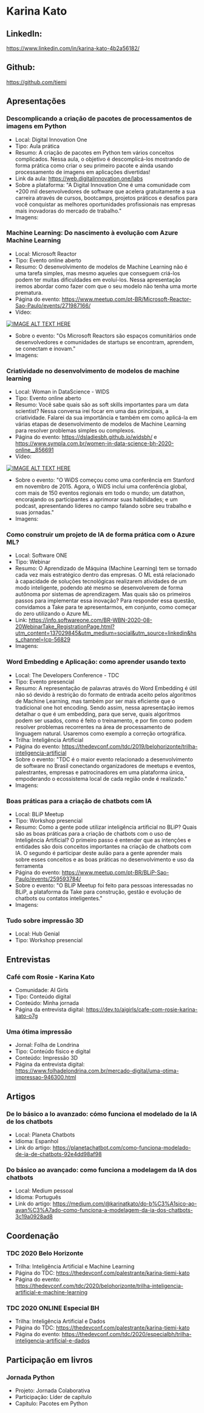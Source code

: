 # Karina Kato

## LinkedIn:
https://www.linkedin.com/in/karina-kato-4b2a56182/

## Github:
https://github.com/tiemi

## Apresentações

### Descomplicando a criação de pacotes de processamentos de imagens em Python
- Local: Digital Innovation One
- Tipo: Aula prática
- Resumo: A criação de pacotes em Python tem vários conceitos complicados. Nessa aula, o objetivo é descomplicá-los mostrando de forma prática como criar o seu primeiro pacote e ainda usando processamento de imagens em aplicações divertidas!
- Link da aula: https://web.digitalinnovation.one/labs
- Sobre a plataforma:
"A Digital Innovation One é uma comunidade com +200 mil desenvolvedores de software que acelera gratuitamente a sua carreira através de cursos, bootcamps, projetos práticos e desafios para você conquistar as melhores oportunidades profissionais nas empresas mais inovadoras do mercado de trabalho."
- Imagens:

### Machine Learning: Do nascimento à evolução com Azure Machine Learning
- Local: Microsoft Reactor
- Tipo: Evento online aberto
- Resumo: O desenvolvimento de modelos de Machine Learning não é uma tarefa simples, mas mesmo aqueles que conseguem criá-los podem ter muitas dificuldades em evoluí-los. Nessa apresentação iremos abordar como fazer com que o seu modelo não tenha uma morte prematura.
- Página do evento: https://www.meetup.com/pt-BR/Microsoft-Reactor-Sao-Paulo/events/271987166/
- Vídeo:

[![IMAGE ALT TEXT HERE](http://img.youtube.com/vi/3YWy428NhpY/0.jpg)](http://www.youtube.com/watch?v=3YWy428NhpY)
- Sobre o evento: 
"Os Microsoft Reactors são espaços comunitários onde desenvolvedores e comunidades de startups se encontram, aprendem, se conectam e inovam."
- Imagens:

### Criatividade no desenvolvimento de modelos de machine learning
- Local: Woman in DataScience - WIDS
- Tipo: Evento online aberto
- Resumo: Você sabe quais são as soft skills importantes para um data scientist? Nessa conversa irei focar em uma das principais, a criatividade. Falarei da sua importância e também em como aplicá-la em várias etapas de desenvolvimento de modelos de Machine Learning para resolver problemas simples ou complexos. 
- Página do evento: https://dsladiesbh.github.io/widsbh/ e https://www.sympla.com.br/women-in-data-science-bh-2020-online__856691
- Vídeo:

[![IMAGE ALT TEXT HERE](http://img.youtube.com/vi/RRnApzvkrjc/0.jpg)](http://www.youtube.com/watch?v=RRnApzvkrjc)
- Sobre o evento: "O WiDS começou como uma conferência em Stanford em novembro de 2015. Agora, o WiDS inclui uma conferência global, com mais de 150 eventos regionais em todo o mundo; um datathon, encorajando os participantes a aprimorar suas habilidades; e um podcast, apresentando líderes no campo falando sobre seu trabalho e suas jornadas."
- Imagens:

### Como construir um projeto de IA de forma prática com o Azure ML?
- Local: Software ONE
- Tipo: Webinar
- Resumo: O Aprendizado de Máquina (Machine Learning) tem se tornado cada vez mais estratégico dentro das empresas. O ML está relacionado à capacidade de soluções tecnológicas realizarem atividades de um modo inteligente, podendo até mesmo se desenvolverem de forma autônoma por sistemas de aprendizagem. Mas quais são os primeiros passos para implementar essa inovação? Para responder essa questão, convidamos a Take para te apresentarmos, em conjunto, como começar do zero utilizando o Azure ML.
- Link: https://info.softwareone.com/BR-WBN-2020-08-20WebinarTake_RegistrationPage.html?utm_content=137029845&utm_medium=social&utm_source=linkedin&hss_channel=lcp-56829
- Imagens:

### Word Embedding e Aplicação: como aprender usando texto
- Local: The Developers Conference - TDC
- Tipo: Evento presencial
- Resumo: A representação de palavras através do Word Embedding é útil não só devido à restrição do formato de entrada aceito pelos algoritmos de Machine Learning, mas também por ser mais eficiente que o tradicional one hot encoding. Sendo assim, nessa apresentação iremos detalhar o que é um embedding, para que serve, quais algoritmos podem ser usados, como é feito o treinamento, e por fim como podem resolver problemas recorrentes na área de processamento de linguagem natural. Usaremos como exemplo a correção ortográfica.
- Trilha: Inteligência Artificial
- Página do evento: https://thedevconf.com/tdc/2019/belohorizonte/trilha-inteligencia-artificial
- Sobre o evento: "TDC é o maior evento relacionado a desenvolvimento de software no Brasil conectando organizadores de meetups e eventos, palestrantes, empresas e patrocinadores em uma plataforma única, empoderando o ecossistema local de cada região onde é realizado."
- Imagens:

### Boas práticas para a criação de chatbots com IA
- Local: BLiP Meetup
- Tipo: Workshop presencial
- Resumo: Como a gente pode utilizar inteligência artificial no BLiP? Quais são as boas práticas para a criação de chatbots com o uso de Inteligência Artificial? O primeiro passo é entender que as intenções e entidades são dois conceitos importantes na criação de chatbots com IA. O segundo é participar deste aulão para a gente aprender mais sobre esses conceitos e as boas práticas no desenvolvimento e uso da ferramenta
- Página do evento: https://www.meetup.com/pt-BR/BLiP-Sao-Paulo/events/259593784/
- Sobre o evento: "O BLiP Meetup foi feito para pessoas interessadas no BLiP, a plataforma da Take para construção, gestão e evolução de chatbots ou contatos inteligentes."
- Imagens:

### Tudo sobre impressão 3D
- Local: Hub Genial
- Tipo: Workshop presencial

## Entrevistas

### Café com Rosie - Karina Kato
- Comunidade: AI Girls
- Tipo: Conteúdo digital
- Conteúdo: Minha jornada
- Página da entrevista digital: https://dev.to/aigirls/cafe-com-rosie-karina-kato-o7g

### Uma ótima impressão
- Jornal: Folha de Londrina
- Tipo: Conteúdo físico e digital
- Conteúdo: Impressão 3D 
- Página da entrevista digital: https://www.folhadelondrina.com.br/mercado-digital/uma-otima-impressao-946300.html

## Artigos

### De lo básico a lo avanzado: cómo funciona el modelado de la IA de los chatbots
- Local: Planeta Chatbots
- Idioma: Espanhol
- Link do artigo: https://planetachatbot.com/como-funciona-modelado-de-ia-de-chatbots-92e4dd98af98

### Do básico ao avançado: como funciona a modelagem da IA dos chatbots
- Local: Medium pessoal
- Idioma: Português
- Link do artigo: https://medium.com/@karinatkato/do-b%C3%A1sico-ao-avan%C3%A7ado-como-funciona-a-modelagem-da-ia-dos-chatbots-3c19a0928ad8

## Coordenação

### TDC 2020 Belo Horizonte
- Trilha: Inteligência Artificial e Machine Learning
- Página do TDC: https://thedevconf.com/palestrante/karina-tiemi-kato
- Página do evento: https://thedevconf.com/tdc/2020/belohorizonte/trilha-inteligencia-artificial-e-machine-learning

### TDC 2020 ONLINE Especial BH
- Trilha: Inteligência Artificial e Dados
- Página do TDC: https://thedevconf.com/palestrante/karina-tiemi-kato
- Página do evento: https://thedevconf.com/tdc/2020/especialbh/trilha-inteligencia-artificial-e-dados

## Participação em livros

### Jornada Python
- Projeto: Jornada Colaborativa
- Participação: Líder de capítulo
- Capítulo: Pacotes em Python
